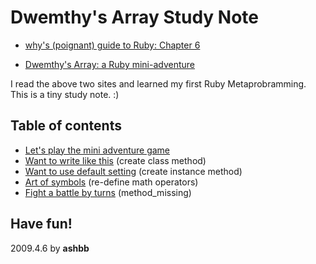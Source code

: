 Dwemthy's Array Study Note
==========================

- [why's (poignant) guide to Ruby: Chapter 6](http://poignantguide.net/ruby/chapter-6.html)

- [Dwemthy's Array: a Ruby mini-adventure](http://poignantguide.net/dwemthy/)

I read the above two sites and learned my first Ruby Metaprobramming. This is a tiny study note. :)

Table of contents
-----------------
- [Let's play the mini adventure game](http://github.com/ashbb/dwemthys_array_study_note/tree/master/notes/Let_s_play_the_mini_adventure_game.md)
- [Want to write like this](http://github.com/ashbb/dwemthys_array_study_note/tree/master/notes/Want_to_write_like_this.md) (create class method)
- [Want to use default setting](http://github.com/ashbb/dwemthys_array_study_note/tree/master/notes/Want_to_use_default_setting.md) (create instance method)
- [Art of symbols](http://github.com/ashbb/dwemthys_array_study_note/tree/master/notes/Art_of_symbols.md) (re-define math operators)
- [Fight a battle by turns](http://github.com/ashbb/dwemthys_array_study_note/tree/master/notes/Fight_a_battle_by_turns.md) (method_missing)

Have fun!
---------
2009.4.6 by **ashbb**
